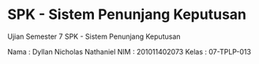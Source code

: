 # SPK - Sistem Penunjang Keputusan
 Ujian Semester 7 SPK - Sistem Penunjang Keputusan

Nama  : Dyllan Nicholas Nathaniel
NIM   : 201011402073
Kelas : 07-TPLP-013

